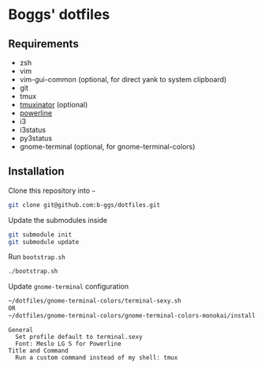 # Boggs' dotfiles

## Requirements

* zsh
* vim
 * vim-gui-common (optional, for direct yank to system clipboard)
* git
* tmux
 * [tmuxinator](https://github.com/tmuxinator/tmuxinator) (optional)
* [powerline](https://github.com/powerline/powerline)
* i3
 * i3status
 * py3status
* gnome-terminal (optional, for gnome-terminal-colors)

## Installation

Clone this repository into `~`
```bash
git clone git@github.com:b-ggs/dotfiles.git
```

Update the submodules inside
```bash
git submodule init
git submodule update
```

Run `bootstrap.sh`
```bash
./bootstrap.sh
```

Update `gnome-terminal` configuration
```bash
~/dotfiles/gnome-terminal-colors/terminal-sexy.sh
OR
~/dotfiles/gnome-terminal-colors/gnome-terminal-colors-monokai/install.sh
```
    General
      Set profile default to terminal.sexy
      Font: Meslo LG S for Powerline
    Title and Command
      Run a custom command instead of my shell: tmux
